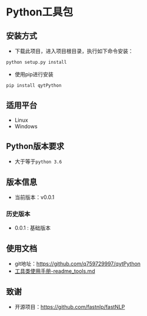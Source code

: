 
# Python工具包

## 安装方式

- 下载此项目，进入项目根目录，执行如下命令安装：

```python
python setup.py install
```

- 使用pip进行安装

```python
pip install qytPython
```

## 适用平台

- Linux
- Windows

## Python版本要求

- 大于等于`python 3.6`

## 版本信息

- 当前版本：v0.0.1

### 历史版本

- 0.0.1 : 基础版本

## 使用文档

- git地址：<https://github.com/q759729997/qytPython>
- [工具类使用手册-readme_tools.md](https://github.com/q759729997/qytPython/blob/master/readme_tools.md)

## 致谢

- 开源项目：<https://github.com/fastnlp/fastNLP>
